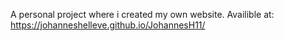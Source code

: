 A personal project where i created my own website. Availible at: https://johanneshelleve.github.io/JohannesH11/
